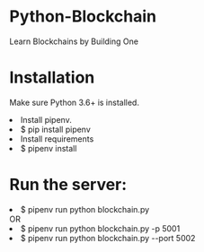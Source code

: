 # Python-Blockchain
Learn Blockchains by Building One 

# Installation

Make sure Python 3.6+ is installed.
<li>Install pipenv.</li>
<li>$ pip install pipenv</li>
<li>Install requirements</li>
<li>$ pipenv install </li>

# Run the server:

<li>$ pipenv run python blockchain.py</li>
OR
<li>$ pipenv run python blockchain.py -p 5001</li>
<li>$ pipenv run python blockchain.py --port 5002</li>
